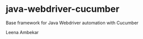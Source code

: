 # java-webdriver-cucumber

Base framework for Java Webdriver automation with Cucumber

Leena Ambekar  